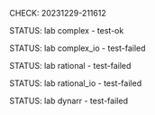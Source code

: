CHECK: 20231229-211612
STATUS: lab complex - test-ok
STATUS: lab complex_io - test-failed
STATUS: lab rational - test-failed
STATUS: lab rational_io - test-failed
STATUS: lab dynarr - test-failed
